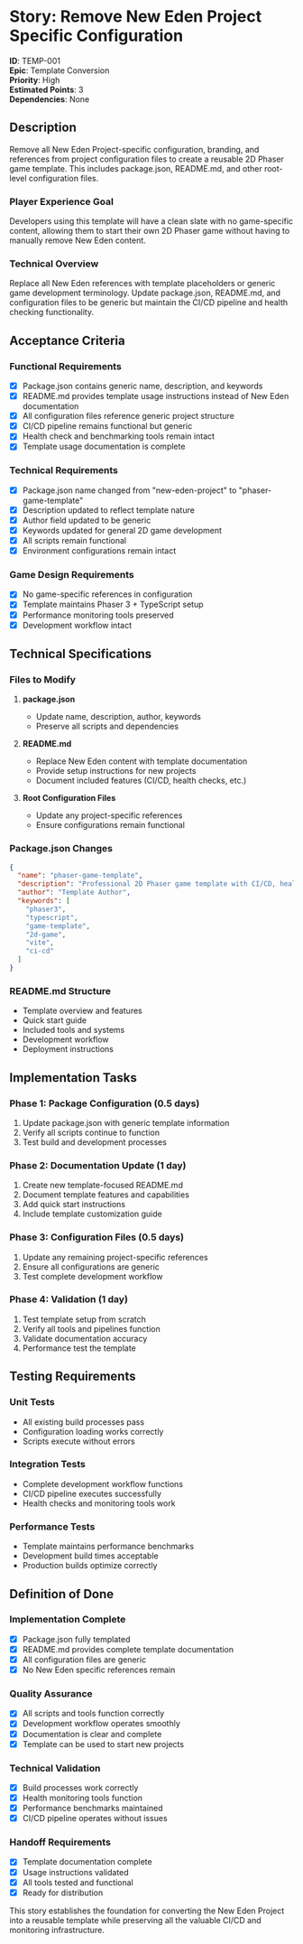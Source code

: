 # Story: Remove New Eden Project Specific Configuration
**ID**: TEMP-001  
**Epic**: Template Conversion  
**Priority**: High  
**Estimated Points**: 3  
**Dependencies**: None

## Description

Remove all New Eden Project-specific configuration, branding, and references from project configuration files to create a reusable 2D Phaser game template. This includes package.json, README.md, and other root-level configuration files.

### Player Experience Goal
Developers using this template will have a clean slate with no game-specific content, allowing them to start their own 2D Phaser game without having to manually remove New Eden content.

### Technical Overview
Replace all New Eden references with template placeholders or generic game development terminology. Update package.json, README.md, and configuration files to be generic but maintain the CI/CD pipeline and health checking functionality.

## Acceptance Criteria

### Functional Requirements
- [x] Package.json contains generic name, description, and keywords
- [x] README.md provides template usage instructions instead of New Eden documentation
- [x] All configuration files reference generic project structure
- [x] CI/CD pipeline remains functional but generic
- [x] Health check and benchmarking tools remain intact
- [x] Template usage documentation is complete

### Technical Requirements
- [x] Package.json name changed from "new-eden-project" to "phaser-game-template"
- [x] Description updated to reflect template nature
- [x] Author field updated to be generic
- [x] Keywords updated for general 2D game development
- [x] All scripts remain functional
- [x] Environment configurations remain intact

### Game Design Requirements
- [x] No game-specific references in configuration
- [x] Template maintains Phaser 3 + TypeScript setup
- [x] Performance monitoring tools preserved
- [x] Development workflow intact

## Technical Specifications

### Files to Modify
1. **package.json**
   - Update name, description, author, keywords
   - Preserve all scripts and dependencies
   
2. **README.md**
   - Replace New Eden content with template documentation
   - Provide setup instructions for new projects
   - Document included features (CI/CD, health checks, etc.)

3. **Root Configuration Files**
   - Update any project-specific references
   - Ensure configurations remain functional

### Package.json Changes
```json
{
  "name": "phaser-game-template",
  "description": "Professional 2D Phaser game template with CI/CD, health checks, and TypeScript",
  "author": "Template Author",
  "keywords": [
    "phaser3",
    "typescript",
    "game-template",
    "2d-game",
    "vite",
    "ci-cd"
  ]
}
```

### README.md Structure
- Template overview and features
- Quick start guide
- Included tools and systems
- Development workflow
- Deployment instructions

## Implementation Tasks

### Phase 1: Package Configuration (0.5 days)
1. Update package.json with generic template information
2. Verify all scripts continue to function
3. Test build and development processes

### Phase 2: Documentation Update (1 day)
1. Create new template-focused README.md
2. Document template features and capabilities
3. Add quick start instructions
4. Include template customization guide

### Phase 3: Configuration Files (0.5 days)
1. Update any remaining project-specific references
2. Ensure all configurations are generic
3. Test complete development workflow

### Phase 4: Validation (1 day)
1. Test template setup from scratch
2. Verify all tools and pipelines function
3. Validate documentation accuracy
4. Performance test the template

## Testing Requirements

### Unit Tests
- All existing build processes pass
- Configuration loading works correctly
- Scripts execute without errors

### Integration Tests
- Complete development workflow functions
- CI/CD pipeline executes successfully
- Health checks and monitoring tools work

### Performance Tests
- Template maintains performance benchmarks
- Development build times acceptable
- Production builds optimize correctly

## Definition of Done

### Implementation Complete
- [x] Package.json fully templated
- [x] README.md provides complete template documentation
- [x] All configuration files are generic
- [x] No New Eden specific references remain

### Quality Assurance
- [x] All scripts and tools function correctly
- [x] Development workflow operates smoothly
- [x] Documentation is clear and complete
- [x] Template can be used to start new projects

### Technical Validation
- [x] Build processes work correctly
- [x] Health monitoring tools function
- [x] Performance benchmarks maintained
- [x] CI/CD pipeline operates without issues

### Handoff Requirements
- [x] Template documentation complete
- [x] Usage instructions validated
- [x] All tools tested and functional
- [x] Ready for distribution

This story establishes the foundation for converting the New Eden Project into a reusable template while preserving all the valuable CI/CD and monitoring infrastructure.
